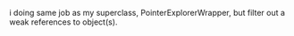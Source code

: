 i doing same job as my superclass, PointerExplorerWrapper, but filter out a weak references to object(s).